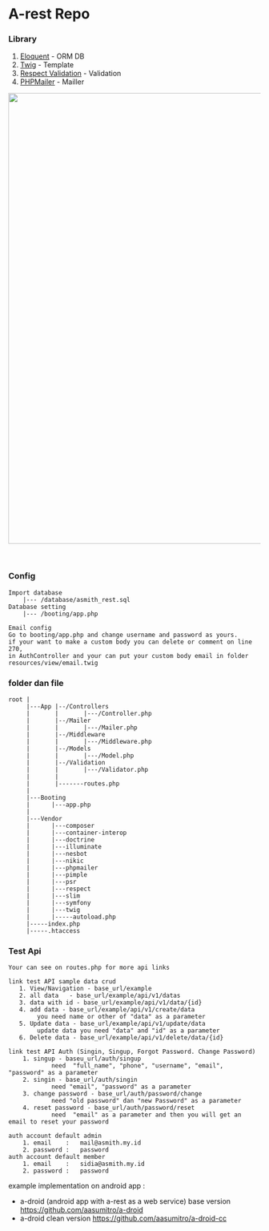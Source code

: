 # A-rest Repo

### Library

1. <a href="https://github.com/illuminate/database">Eloquent</a> - ORM DB
2. <a href="https://github.com/twigphp/Twig">Twig</a> - Template
3. <a href="https://github.com/Respect/Validation">Respect Validation</a> - Validation
4. <a href="https://github.com/PHPMailer/PHPMailer">PHPMailer</a> - Mailler

<p align="center">
  <img src="https://raw.githubusercontent.com/aasumitro/a-rest/master/resources/assets/images/test.png" width="900">
</p>
<br>

### Config
    Import database
        |--- /database/asmith_rest.sql
    Database setting
        |--- /booting/app.php

    Email config
    Go to booting/app.php and change username and password as yours.
    if your want to make a custom body you can delete or comment on line 270,
    in AuthController and your can put your custom body email in folder resources/view/email.twig

### folder dan file
    root |
         |---App |--/Controllers
         |       |       |---/Controller.php
         |       |--/Mailer
         |       |       |---/Mailer.php
         |       |--/Middleware
         |       |       |---/Middleware.php
         |       |--/Models
         |       |       |---/Model.php
         |       |--/Validation
         |       |       |---/Validator.php
         |       |
         |       |-------routes.php
         |
         |---Booting
         |      |---app.php
         |
         |---Vendor
         |      |---composer
         |      |---container-interop
         |      |---doctrine
         |      |---illuminate
         |      |---nesbot
         |      |---nikic
         |      |---phpmailer
         |      |---pimple
         |      |---psr
         |      |---respect
         |      |---slim
         |      |---symfony
         |      |---twig
         |      |-----autoload.php
         |-----index.php
         |-----.htaccess


### Test Api

    Your can see on routes.php for more api links

    link test API sample data crud
       1. View/Navigation - base_url/example
       2. all data   - base_url/example/api/v1/datas
       3. data with id - base_url/example/api/v1/data/{id}
       4. add data - base_url/example/api/v1/create/data
            you need name or other of "data" as a parameter
       5. Update data - base_url/example/api/v1/update/data
            update data you need "data" and "id" as a parameter
       6. Delete data - base_url/example/api/v1/delete/data/{id}

    link test API Auth (Singin, Singup, Forgot Password. Change Password)
        1. singup - baseu_url/auth/singup
                need  "full_name", "phone", "username", "email", "password" as a parameter
        2. singin - base_url/auth/singin
                need "email", "password" as a parameter
        3. change password - base_url/auth/password/change
                need "old password" dan "new Password" as a parameter
        4. reset password - base_url/auth/password/reset
                need  "email" as a parameter and then you will get an email to reset your password

    auth account default admin
        1. email    :   mail@asmith.my.id
        2. password :   password
    auth account default member
        1. email    :   sidia@asmith.my.id
        2. password :   password

example implementation on android app : 
- a-droid (android app with a-rest as a web service) base version https://github.com/aasumitro/a-droid
- a-droid clean version https://github.com/aasumitro/a-droid-cc
